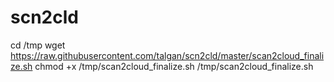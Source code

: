 # scn2cld
cd /tmp
wget https://raw.githubusercontent.com/talgan/scn2cld/master/scan2cloud_finalize.sh
chmod +x  /tmp/scan2cloud_finalize.sh
/tmp/scan2cloud_finalize.sh

